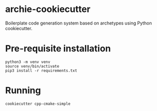 # archie-cookiecutter

Boilerplate code generation system based on archetypes using Python cookiecutter.

# Pre-requisite installation
```
python3 -m venv venv
source venv/bin/activate
pip3 install -r requirements.txt
```

# Running
```
cookiecutter cpp-cmake-simple
```
